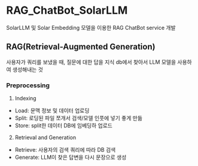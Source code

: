 # RAG_ChatBot_SolarLLM
SolarLLM 및 Solar Embedding 모델을 이용한 RAG ChatBot service 개발

## RAG(Retrieval-Augmented Generation)
사용자가 쿼리를 보냈을 때, 질문에 대한 답을 지식 db에서 찾아서 LLM 모델을 사용하여 생성해내는 것

### Preprocessing
1. Indexing
- Load: 문맥 정보 및 데이터 업로딩
- Split: 로딩된 파일 쪼개서 검색/모델 인풋에 넣기 좋게 만듦
- Store: split한 데이터 DB에 임베딩하 업로드
2. Retrieval and Generation
- Retrieve: 사용자의 검색 쿼리에 따라 DB 검색
- Generate: LLM이 찾은 답변을 다시 문장으로 생성
